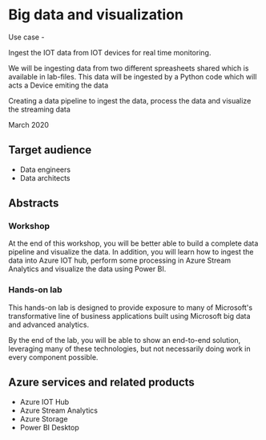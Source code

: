 # Big data and visualization

Use case -

Ingest the IOT data from IOT devices for real time monitoring.

We will be ingesting data from two different spreasheets shared which is available in lab-files. This data will be ingested by a Python code which will acts a Device emiting the data

Creating a data pipeline to ingest the data, process the data and visualize the streaming data

March 2020

## Target audience

- Data engineers
- Data architects

## Abstracts

### Workshop

At the end of this workshop, you will be better able to build a complete data pipeline and visualize the data.
In addition, you will learn how to ingest the data into Azure IOT hub, perform some processing in Azure Stream Analytics and visualize the data using Power BI.


### Hands-on lab

This hands-on lab is designed to provide exposure to many of Microsoft's transformative line of business applications built using Microsoft big data and advanced analytics.

By the end of the lab, you will be able to show an end-to-end solution, leveraging many of these technologies, but not necessarily doing work in every component possible.

## Azure services and related products

- Azure IOT Hub
- Azure Stream Analytics
- Azure Storage
- Power BI Desktop

